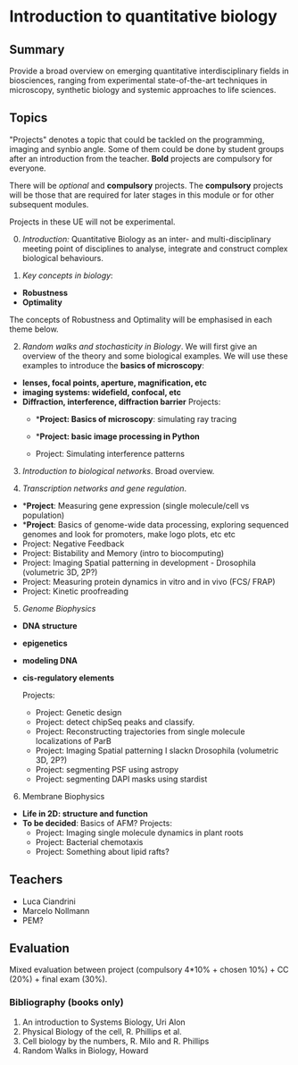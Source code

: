 # Introduction to quantitative biology



## Summary

Provide a broad overview on emerging quantitative interdisciplinary fields in biosciences, ranging from experimental state-of-the-art techniques in microscopy, synthetic biology and systemic approaches to life sciences.



## Topics

"Projects" denotes a topic that could be tackled on the programming, imaging and synbio angle. Some of them could be done by student groups after an introduction from the teacher. **Bold** projects are compulsory for everyone. 

There will be *optional* and **compulsory** projects. The **compulsory** projects will be those that are required for later stages in this module or for other subsequent modules.

Projects in these UE will not be experimental.



0. *Introduction:* Quantitative Biology as an inter- and multi-disciplinary meeting point of disciplines to analyse, integrate and construct complex biological behaviours.



1. *Key concepts in biology*:
- **Robustness**   
- **Optimality**

The concepts of Robustness and Optimality will be emphasised in each theme below.



2. *Random walks and stochasticity in Biology*. We will first give an overview of the theory and some biological examples. We will use these examples to introduce the **basics of microscopy**:
- **lenses, focal points, aperture, magnification, etc**
- **imaging systems: widefield, confocal, etc**
- **Diffraction, interference, diffraction barrier**
Projects:
	- ***Project: Basics of microscopy**: simulating ray tracing
	
	- ***Project: basic image processing in Python**
	
	- Project: Simulating interference patterns



3. *Introduction to biological networks*. Broad overview.

   

4. *Transcription networks and gene regulation*. 

- ***Project**: Measuring gene expression (single molecule/cell vs population)
- ***Project**: Basics of genome-wide data processing, exploring sequenced genomes and look for promoters, make logo plots, etc etc
- Project: Negative Feedback
- Project: Bistability and Memory (intro to biocomputing)
- Project: Imaging Spatial patterning in development - Drosophila (volumetric 3D, 2P?)
- Project: Measuring protein dynamics in vitro and in vivo (FCS/ FRAP)
- Project: Kinetic proofreading



5. *Genome Biophysics*

- **DNA structure**

- **epigenetics**

- **modeling DNA**

- **cis-regulatory elements**

  Projects:

  - Project: Genetic design
  - Project: detect chipSeq peaks and classify.
  - Project: Reconstructing trajectories from single molecule localizations of ParB
  - Project: Imaging Spatial patterning I slackn Drosophila (volumetric 3D, 2P?)
  - Project: segmenting PSF using astropy
  - Project: segmenting DAPI masks using stardist



6. Membrane Biophysics

- **Life in 2D: structure and function**
- **To be decided**: Basics of AFM? 
Projects:
    - Project: Imaging single molecule dynamics in plant roots
    - Project: Bacterial chemotaxis
	- Project: Something about lipid rafts?
	



## Teachers

- Luca Ciandrini
- Marcelo Nollmann
- PEM?



## Evaluation

Mixed evaluation between project (compulsory 4*10% + chosen 10%) + CC (20%) + final exam (30%).



### Bibliography (books only)

1. An introduction to Systems Biology, Uri Alon
2. Physical Biology of the cell, R. Phillips et al.
3. Cell biology by the numbers, R. Milo and R. Phillips
4. Random Walks in Biology, Howard

